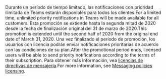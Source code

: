 <span data-ttu-id="60fbf-101">Durante un período de tiempo limitado, las notificaciones con prioridad ilimitada de Teams estarán disponibles para todos los clientes.</span><span class="sxs-lookup"><span data-stu-id="60fbf-101">For a limited time, unlimited priority notifications in Teams will be made available for all customers.</span></span> <span data-ttu-id="60fbf-102">Esta promoción se extiende hasta la segunda mitad de 2020 desde la fecha de finalización original del 31 de marzo de 2020.</span><span class="sxs-lookup"><span data-stu-id="60fbf-102">This promotion is extended until the second half of 2020 from the original end date of March 31, 2020.</span></span> <span data-ttu-id="60fbf-103">Una vez finalizado el período de promoción, los usuarios con licencia podrán enviar notificaciones prioritarias de acuerdo con las condiciones de su plan.</span><span class="sxs-lookup"><span data-stu-id="60fbf-103">After the promotional period ends, licensed users will be able to send priority notifications according to the terms of their subscription.</span></span> <span data-ttu-id="60fbf-104">Para obtener más información, vea [licencias de directivas de mensajería](../teams-add-on-licensing/pri-message.md).</span><span class="sxs-lookup"><span data-stu-id="60fbf-104">For more information, see [Messaging policies licensing](../teams-add-on-licensing/pri-message.md).</span></span> 